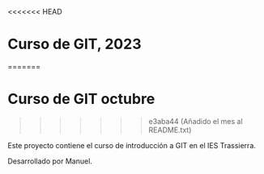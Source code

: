 <<<<<<< HEAD
# Curso de GIT, 2023
=======
# Curso de GIT octubre
>>>>>>> e3aba44 (Añadido el mes al README.txt)

Este proyecto contiene el curso de introducción a GIT en el IES Trassierra.

Desarrollado por Manuel.
